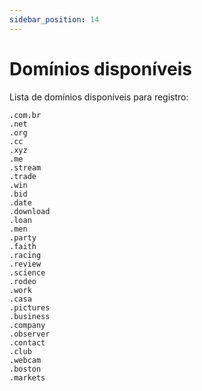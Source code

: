 ```yaml
---
sidebar_position: 14
---
```


# Domínios disponíveis

Lista de domínios disponíveis para registro:

```
.com.br
.net
.org
.cc
.xyz
.me
.stream
.trade
.win
.bid
.date
.download
.loan
.men
.party
.faith
.racing
.review
.science
.rodeo
.work
.casa
.pictures
.business
.company
.observer
.contact
.club
.webcam
.boston
.markets
```
